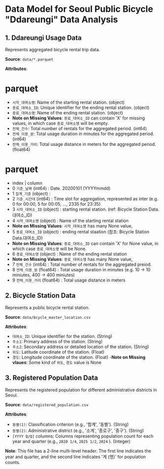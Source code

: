 # Data Model for Seoul Public Bicycle "Ddareungi" Data Analysis

## 1. Ddareungi Usage Data

Represents aggregated bicycle rental trip data.

**Source**: `data/*.parquet`

**Attributes**:

# parquet
- `시작_대여소명`: Name of the starting rental station. (object)
- `종료_대여소_ID`: Unique identifier for the ending rental station. (object)
- `종료_대여소명`: Name of the ending rental station. (object)
- **Note on Missing Values**: `종료_대여소_ID` can contain 'X' for missing values, in which case `종료_대여소명` will be empty.
- `전체_건수`: Total number of rentals for the aggregated period. (int64)
- `전체_이용_분`: Total usage duration in minutes for the aggregated period. (int64)
- `전체_이용_거리`: Total usage distance in meters for the aggregated period. (float64)

# parquet
- index | column
-   0    `기준_날짜` (int64) : Date. 20200101 (YYYYmmdd)
-   1    `집계_기준` (object) : 
-   2    `기준_시간대` (int64) : Time slot for aggregation, represented as inter (e.g. 0 for 00:00, 5 for 00:05, ..., 2335 for 23:35)
-   3    `시작_대여소_ID` (object) : starting rental station. (ref: Bicycle Station Data.대여소_ID)
-   4    `시작_대여소명` (object) : Name of the starting rental station 
- **Note on Missing Values**: `시작_대여소명` has many None value,
-   5    `종료_대여소_ID` (object) : ending rental staation (참조: Bicycle Station Data.대여소_ID)
- **Note on Missing Values**: `종료_대여소_ID` can contain 'X' for None value, in which case `종료_대여소명` will be None.
-   6    `종료_대여소명` (object) : Name of the ending rental station
- **Note on Missing Values**: `종료_대여소명` has many None value,
-   7    `전체_건수` (int64) : Total number of rentals for the aggregated preiod.
-   8    `전체_이용_분` (float64) : Total usage duration in minutes (e.g. 10 -> 10 miniutes, 400 -> 400 miniutes)
-   9    `전체_이용_거리` (float64) : Total usage distance in meters


## 2. Bicycle Station Data

Represents a public bicycle rental station.

**Source**: `data/bcycle_master_location.csv`

**Attributes**:
- `대여소_ID`: Unique identifier for the station. (String)
- `주소1`: Primary address of the station. (String)
- `주소2`: Secondary address or detailed location of the station. (String)
- `위도`: Latitude coordinate of the station. (Float)
- `경도`: Longitude coordinate of the station. (Float)
-**Note on Missing vlaues**: Some kind of `위도`, `경도` value is None

## 3. Registered Population Data

Represents the registered population for different administrative districts in Seoul.

**Source**: `data/registered_population.csv`

**Attributes**:
- `동별(1)`: Classification criterion (e.g., '합계', '동별'). (String)
- `동별(2)`: Administrative district (e.g., '소계', '종로구', '중구'). (String)
- `[YYYY Q/Q]` columns: Columns representing population count for each year and quarter (e.g., `2020 1/4`, `2025 1/2`, `2024` ). (Integer)

**Note**: This file has a 2-line multi-level header. The first line indicates the year and quarter, and the second line indicates '계 (명)' for population counts.